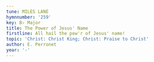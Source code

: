 ```yaml
---
tune: MILES LANE
hymnnumber: '259'
key: B♭ Major
title: The Power of Jesus' Name
firstline: All hail the pow'r of Jesus' name!
topic: 'Christ: Christ King; Christ: Praise to Christ'
author: E. Perronet
year: '-'
---
```

